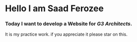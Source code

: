 # Hello I am Saad Ferozee

### Today I want to develop a Website for *G3 Architects*.

It is my practice work. if you appreciate it please star on this.